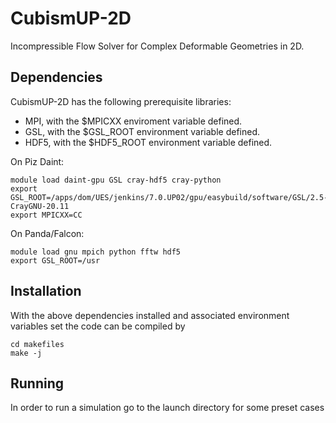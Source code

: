 # CubismUP-2D

Incompressible Flow Solver for Complex Deformable Geometries in 2D.

## Dependencies

CubismUP-2D has the following prerequisite libraries:

- MPI, with the $MPICXX enviroment variable defined.
- GSL, with the $GSL_ROOT environment variable defined.
- HDF5, with the $HDF5_ROOT environment variable defined.

On Piz Daint:
```
module load daint-gpu GSL cray-hdf5 cray-python
export GSL_ROOT=/apps/dom/UES/jenkins/7.0.UP02/gpu/easybuild/software/GSL/2.5-CrayGNU-20.11
export MPICXX=CC
```

On Panda/Falcon:
```
module load gnu mpich python fftw hdf5
export GSL_ROOT=/usr
```

## Installation

With the above dependencies installed and associated environment variables set the code can be compiled by
```
cd makefiles
make -j
```

## Running

In order to run a simulation go to the launch directory for some preset cases
